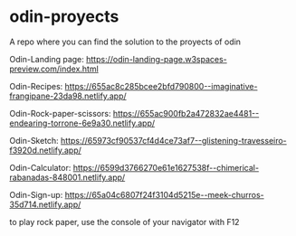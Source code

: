 # odin-proyects
A repo where you can find the solution to the proyects of odin

Odin-Landing page: https://odin-landing-page.w3spaces-preview.com/index.html

Odin-Recipes: https://655ac8c285bcee2bfd790800--imaginative-frangipane-23da98.netlify.app/

Odin-Rock-paper-scissors: https://655ac900fb2a472832ae4481--endearing-torrone-6e9a30.netlify.app/

Odin-Sketch: https://65973cf90537cf4d4ce73af7--glistening-travesseiro-f3920d.netlify.app/

Odin-Calculator: https://6599d3766270e61e1627538f--chimerical-rabanadas-848001.netlify.app/

Odin-Sign-up: https://65a04c6807f24f3104d5215e--meek-churros-35d714.netlify.app/

to play rock paper, use the console of your navigator with F12
